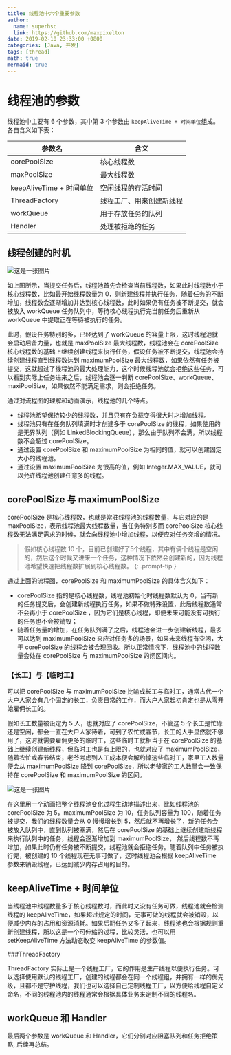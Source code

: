 ```yaml
---
title: 线程池中六个重要参数
author:
  name: superhsc
  link: https://github.com/maxpixelton
date: 2019-02-10 23:33:00 +0800
categories: [Java, 并发]
tags: [thread]
math: true
mermaid: true
---
```


# 线程池的参数

线程池中主要有 6 个参数，其中第 3 个参数由 `keepAliveTime + 时间单位`组成。各自含义如下表：

| 参数名                   | 含义                     |
| ------------------------ | ------------------------ |
| corePoolSize             | 核心线程数               |
| maxPoolSize              | 最大线程数               |
| keepAliveTime + 时间单位 | 空闲线程的存活时间       |
| ThreadFactory            | 线程工厂、用来创建新线程 |
| workQueue                | 用于存放任务的队列       |
| Handler                  | 处理被拒绝的任务         |


## 线程创建的时机

![这是一张图片](https://maxpixelton.github.io/images/assert/java/thread/java-thread-pool-params-2.png)

如上图所示，当提交任务后，线程池首先会检查当前线程数，如果此时线程数小于核心线程数，比如最开始线程数量为 0，则新建线程并执行任务，随着任务的不断增加，线程数会逐渐增加并达到核心线程数，此时如果仍有任务被不断提交，就会被放入 workQueue 任务队列中，等待核心线程执行完当前任务后重新从 workQueue 中提取正在等待被执行的任务。

此时，假设任务特别的多，已经达到了 workQueue 的容量上限，这时线程池就会启动后备力量，也就是 maxPoolSize 最大线程数，线程池会在 corePoolSize 核心线程数的基础上继续创建线程来执行任务，假设任务被不断提交，线程池会持续创建线程直到线程数达到 maximumPoolSize 最大线程数，如果依然有任务被提交，这就超过了线程池的最大处理能力，这个时候线程池就会拒绝这些任务，可以看到实际上任务进来之后，线程池会逐一判断 corePoolSize、workQueue、maxiPoolSize，如果依然不能满足需求，则会拒绝任务。

通过对流程图的理解和动画演示，线程池的几个特点。
- 线程池希望保持较少的线程数，并且只有在负载变得很大时才增加线程。
- 线程池只有在任务队列填满时才创建多于 corePoolSize 的线程，如果使用的是无界队列（例如 LinkedBlockingQueue），那么由于队列不会满，所以线程数不会超过 corePoolSize。
- 通过设置 corePoolSize 和 maximumPoolSize 为相同的值，就可以创建固定大小的线程池。
- 通过设置 maximumPoolSize 为很高的值，例如 Integer.MAX_VALUE，就可以允许线程池创建任意多的线程。

## corePoolSize 与 maximumPoolSize 

corePoolSize 是核心线程数，也就是常驻线程池的线程数量，与它对应的是 maxPoolSize，表示线程池最大线程数量，当任务特别多而 corePoolSize 核心线程数无法满足需求的时候，就会向线程池中增加线程，以便应对任务突增的情况。

> 假如核心线程数 10 个，目前已创建好了5个线程，其中有俩个线程是空闲的，然后这个时候又进来一个任务，这种情况下依然会创建新的，因为线程池希望快速把线程数扩展到核心线程数。
{: .prompt-tip }

通过上面的流程图，corePoolSize 和 maximumPoolSize 的具体含义如下：
- corePoolSize 指的是核心线程数，线程池初始化时线程数默认为 0，当有新的任务提交后，会创建新线程执行任务，如果不做特殊设置，此后线程数通常不会再小于 corePoolSize ，因为它们是核心线程，即便未来可能没有可执行的任务也不会被销毁；
- 随着任务量的增加，在任务队列满了之后，线程池会进一步创建新线程，最多可以达到 maximumPoolSize 来应对任务多的场景，如果未来线程有空闲，大于 corePoolSize 的线程会被合理回收。所以正常情况下，线程池中的线程数量会处在 corePoolSize 与 maximumPoolSize 的闭区间内。

### 【长工】与【临时工】

可以把 corePoolSize 与 maximumPoolSize 比喻成长工与临时工，通常古代一个大户人家会有几个固定的长工，负责日常的工作，而大户人家起初肯定也是从零开始雇佣长工的。

假如长工数量被设定为 5 人，也就对应了 corePoolSize，不管这 5 个长工是忙碌还是空闲，都会一直在大户人家待着，可到了农忙或春节，长工的人手显然就不够用了，这时就需要雇佣更多的临时工，这些临时工就相当于在 corePoolSize 的基础上继续创建新线程，但临时工也是有上限的，也就对应了 maximumPoolSize，随着农忙或春节结束，老爷考虑到人工成本便会解约掉这些临时工，家里工人数量便会从 maximumPoolSize 降到 corePoolSize，所以老爷家的工人数量会一致保持在 corePoolSize 和 maximumPoolSize 的区间。

![这是一张图片](https://maxpixelton.github.io/images/assert/java/thread/java-thread-pool.gif)

在这里用一个动画把整个线程池变化过程生动地描述出来，比如线程池的 corePoolSize 为 5，maximumPoolSize 为 10，任务队列容量为 100，随着任务被提交，我们的线程数量会从 0 慢慢增长到 5，然后就不再增长了，新的任务会被放入队列中，直到队列被塞满，然后在 corePoolSize 的基础上继续创建新线程来执行队列中的任务，线程会逐渐增加到 maximumPoolSize， 然后线程数不再增加，如果此时仍有任务被不断提交，线程池就会拒绝任务。随着队列中任务被执行完，被创建的 10 个线程现在无事可做了，这时线程池会根据 keepAliveTime 参数来销毁线程，已达到减少内存占用的目的。


## keepAliveTime + 时间单位   

当线程池中线程数量多于核心线程数时，而此时又没有任务可做，线程池就会检测线程的 keepAliveTime，如果超过规定的时间，无事可做的线程就会被销毁，以便减少内存的占用和资源消耗。如果后期任务又多了起来，线程池也会根据规则重新创建线程，所以这是一个可伸缩的过程，比较灵活，也可以用 setKeepAliveTime 方法动态改变 keepAliveTime 的参数值。

###ThreadFactory  

ThreadFactory 实际上是一个线程工厂，它的作用是生产线程以便执行任务。可以选择使用默认的线程工厂，创建的线程都会在同一个线程组，并拥有一样的优先级，且都不是守护线程，我们也可以选择自己定制线程工厂，以方便给线程自定义命名，不同的线程池内的线程通常会根据具体业务来定制不同的线程名。

## workQueue 和 Handler   

最后两个参数是 workQueue 和 Handler，它们分别对应阻塞队列和任务拒绝策略, 后续再总结。





